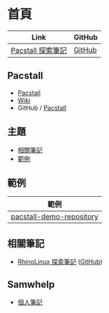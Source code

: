 

# 首頁

| Link | GitHub |
| ---- | ------ |
| [Pacstall 探索筆記](https://samwhelp.github.io/note-about-pacstall/) | [GitHub](https://github.com/samwhelp/note-about-pacstall) |


## Pacstall

* [Pacstall](https://pacstall.dev/)
* [Wiki](https://github.com/pacstall/pacstall/wiki)
* GitHub / [Pacstall](https://github.com/pacstall)


## 主題

* [相關筆記](#相關筆記)
* [範例](#範例)


## 範例

| 範例 |
| --- |
| [pacstall-demo-repository](https://github.com/samwhelp/pacstall-demo-repository) |


## 相關筆記

* [RhinoLinux 探索筆記](https://samwhelp.github.io/note-about-rhinolinux/) ([GitHub](https://github.com/samwhelp/note-about-rhinolinux/))


## Samwhelp

* [個人筆記](https://samwhelp.github.io/book/)
